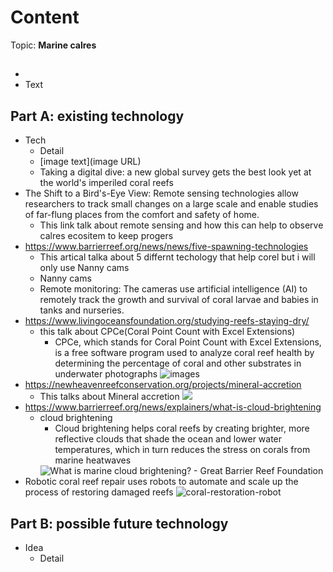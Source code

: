 # Content
Topic: **Marine calres**

##  
*  
* Text

## Part A: existing technology
* Tech
  * Detail
  * [image text](image URL)
  * Taking a digital dive: a new global survey gets the best look yet at the world's imperiled coral reefs
* The Shift to a Bird's-Eye View: Remote sensing technologies allow researchers to track small changes on a large scale and enable studies of far-flung places from the comfort and safety of home.
  * This link talk about remote sensing and how this can help to observe calres ecositem to keep progers
 * https://www.barrierreef.org/news/news/five-spawning-technologies
   * This artical talka about 5 differnt techology that help corel but i will only use Nanny cams
    * Nanny cams
     * Remote monitoring: The cameras use artificial intelligence (AI) to remotely track the growth and survival of coral larvae and babies in tanks and nurseries.
* https://www.livingoceansfoundation.org/studying-reefs-staying-dry/
    * this talk about CPCe(Coral Point Count with Excel Extensions)
       * CPCe, which stands for Coral Point Count with Excel Extensions, is a free software program used to analyze coral reef health by determining the percentage of coral and              other substrates in underwater photographs
        ![images](https://github.com/user-attachments/assets/e5f0d082-62dc-40ad-a2a7-5bd25823a7ef)
* https://newheavenreefconservation.org/projects/mineral-accretion
  * This talks about Mineral accretion
     <img src="https://newheavenreefconservation.org/templates/yootheme/cache/Schematic2-54c6a6c0.jpeg"/> 
 * https://www.barrierreef.org/news/explainers/what-is-cloud-brightening
   * cloud brightening
     * Cloud brightening helps coral reefs by creating brighter, more reflective clouds that shade the ocean and lower water temperatures, which in turn reduces the stress on corals       from marine heatwaves
     <img src="https://www.barrierreef.org/generated/1280w-3-2/seawater-sprayer-jets-close-up-11-cloud-brightening-2021-credit-alejandro-tagliafico-scu-jpg.jpg?1629869289" alt="What is marine cloud brightening? - Great Barrier Reef Foundation"/> 
* Robotic coral reef repair uses robots to automate and scale up the process of restoring damaged reefs
  ![coral-restoration-robot](https://github.com/user-attachments/assets/fe43ec7d-e74c-4171-a828-842b786ffede)


## Part B: possible future technology
* Idea
  * Detail
